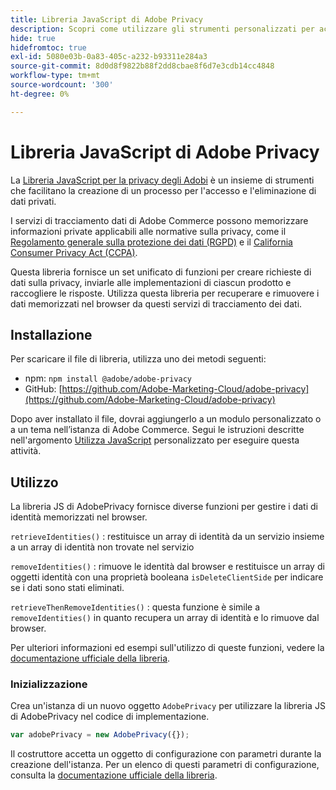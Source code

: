 ```yaml
---
title: Libreria JavaScript di Adobe Privacy
description: Scopri come utilizzare gli strumenti personalizzati per accedere ed eliminare le informazioni personali dei clienti raccolte da Adobe Commerce.
hide: true
hidefromtoc: true
exl-id: 5080e03b-0a83-405c-a232-b93311e284a3
source-git-commit: 8d0d8f9822b88f2dd8cbae8f6d7e3cdb14cc4848
workflow-type: tm+mt
source-wordcount: '300'
ht-degree: 0%

---
```


# Libreria JavaScript di Adobe Privacy

<!-- TODO: Remove hide metadata when the library has been integrated with Commerce. -->

La [Libreria JavaScript per la privacy degli Adobi](https://experienceleague.adobe.com/docs/experience-platform/privacy/js-library.html) è un insieme di strumenti che facilitano la creazione di un processo per l&#39;accesso e l&#39;eliminazione di dati privati.

I servizi di tracciamento dati di Adobe Commerce possono memorizzare informazioni private applicabili alle normative sulla privacy, come il [Regolamento generale sulla protezione dei dati (RGPD)](gdpr.md) e il [California Consumer Privacy Act (CCPA)](ccpa.md).

Questa libreria fornisce un set unificato di funzioni per creare richieste di dati sulla privacy, inviarle alle implementazioni di ciascun prodotto e raccogliere le risposte. Utilizza questa libreria per recuperare e rimuovere i dati memorizzati nel browser da questi servizi di tracciamento dei dati.

## Installazione

Per scaricare il file di libreria, utilizza uno dei metodi seguenti:

- npm: `npm install @adobe/adobe-privacy`
- GitHub: [https://github.com/Adobe-Marketing-Cloud/adobe-privacy](https://github.com/Adobe-Marketing-Cloud/adobe-privacy)

Dopo aver installato il file, dovrai aggiungerlo a un modulo personalizzato o a un tema nell’istanza di Adobe Commerce. Segui le istruzioni descritte nell&#39;argomento [Utilizza JavaScript](https://developer.adobe.com/commerce/frontend-core/javascript/custom/) personalizzato per eseguire questa attività.

## Utilizzo

La libreria JS di AdobePrivacy fornisce diverse funzioni per gestire i dati di identità memorizzati nel browser.

`retrieveIdentities()`
: restituisce un array di identità da un servizio insieme a un array di identità non trovate nel servizio

`removeIdentities()`
: rimuove le identità dal browser e restituisce un array di oggetti identità con una proprietà booleana `isDeleteClientSide` per indicare se i dati sono stati eliminati.

`retrieveThenRemoveIdentities()`
: questa funzione è simile a `removeIdentities()` in quanto recupera un array di identità e lo rimuove dal browser.

Per ulteriori informazioni ed esempi sull&#39;utilizzo di queste funzioni, vedere la [documentazione ufficiale della libreria](https://experienceleague.adobe.com/docs/experience-platform/privacy/js-library.html).

### Inizializzazione

Crea un&#39;istanza di un nuovo oggetto `AdobePrivacy` per utilizzare la libreria JS di AdobePrivacy nel codice di implementazione.

```js
var adobePrivacy = new AdobePrivacy({});
```

Il costruttore accetta un oggetto di configurazione con parametri durante la creazione dell&#39;istanza.
Per un elenco di questi parametri di configurazione, consulta la [documentazione ufficiale della libreria](https://experienceleague.adobe.com/docs/experience-platform/privacy/js-library.html).
